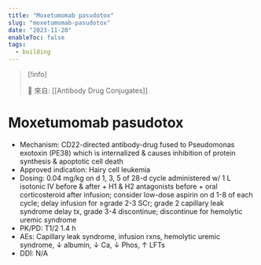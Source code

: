 ```yaml
---
title: "Moxetumomab pasudotox"
slug: "moxetumomab-pasudotox"
date: "2023-11-20"
enableToc: false
tags:
  - building
---
```


> [!info]
>
> 🌱 來自: [[Antibody Drug Conjugates]]

# Moxetumomab pasudotox

- Mechanism: CD22-directed antibody-drug fused to Pseudomonas exotoxin (PE38) which is internalized & causes inhibition of protein synthesis & apoptotic cell death
- Approved indication: Hairy cell leukemia
- Dosing: 0.04 mg/kg on d 1, 3, 5 of 28-d cycle administered w/ 1 L isotonic IV before & after + H1 & H2 antagonists before + oral corticosteroid after infusion; consider low-dose aspirin on d 1-8 of each cycle; delay infusion for ≥grade 2-3 SCr; grade 2 capillary leak syndrome delay tx, grade 3-4 discontinue; discontinue for hemolytic uremic syndrome
- PK/PD: T1/2 1.4 h
- AEs: Capillary leak syndrome, infusion rxns, hemolytic uremic syndrome, ↓ albumin, ↓ Ca, ↓ Phos, ↑ LFTs
- DDI: N/A
